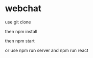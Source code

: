 # webchat
use git clone

then npm install

then npm start

or use npm run server and npm run react 
